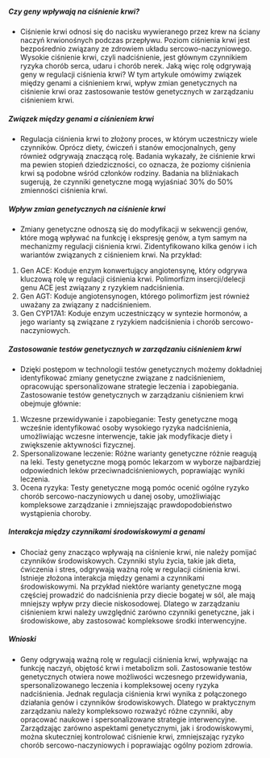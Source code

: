 ##### Czy geny wpływają na ciśnienie krwi?
* Ciśnienie krwi odnosi się do nacisku wywieranego przez krew na ściany naczyń krwionośnych podczas przepływu. Poziom ciśnienia krwi jest bezpośrednio związany ze zdrowiem układu sercowo-naczyniowego. Wysokie ciśnienie krwi, czyli nadciśnienie, jest głównym czynnikiem ryzyka chorób serca, udaru i chorób nerek. Jaką więc rolę odgrywają geny w regulacji ciśnienia krwi? W tym artykule omówimy związek między genami a ciśnieniem krwi, wpływ zmian genetycznych na ciśnienie krwi oraz zastosowanie testów genetycznych w zarządzaniu ciśnieniem krwi.

##### Związek między genami a ciśnieniem krwi
* Regulacja ciśnienia krwi to złożony proces, w którym uczestniczy wiele czynników. Oprócz diety, ćwiczeń i stanów emocjonalnych, geny również odgrywają znaczącą rolę. Badania wykazały, że ciśnienie krwi ma pewien stopień dziedziczności, co oznacza, że poziomy ciśnienia krwi są podobne wśród członków rodziny. Badania na bliźniakach sugerują, że czynniki genetyczne mogą wyjaśniać 30% do 50% zmienności ciśnienia krwi.

##### Wpływ zmian genetycznych na ciśnienie krwi
* Zmiany genetyczne odnoszą się do modyfikacji w sekwencji genów, które mogą wpływać na funkcję i ekspresję genów, a tym samym na mechanizmy regulacji ciśnienia krwi. Zidentyfikowano kilka genów i ich wariantów związanych z ciśnieniem krwi. Na przykład:

1. Gen ACE: Koduje enzym konwertujący angiotensynę, który odgrywa kluczową rolę w regulacji ciśnienia krwi. Polimorfizm insercji/delecji genu ACE jest związany z ryzykiem nadciśnienia.
2. Gen AGT: Koduje angiotensynogen, którego polimorfizm jest również uważany za związany z nadciśnieniem.
3. Gen CYP17A1: Koduje enzym uczestniczący w syntezie hormonów, a jego warianty są związane z ryzykiem nadciśnienia i chorób sercowo-naczyniowych.

##### Zastosowanie testów genetycznych w zarządzaniu ciśnieniem krwi
* Dzięki postępom w technologii testów genetycznych możemy dokładniej identyfikować zmiany genetyczne związane z nadciśnieniem, opracowując spersonalizowane strategie leczenia i zapobiegania. Zastosowanie testów genetycznych w zarządzaniu ciśnieniem krwi obejmuje głównie:

1. Wczesne przewidywanie i zapobieganie: Testy genetyczne mogą wcześnie identyfikować osoby wysokiego ryzyka nadciśnienia, umożliwiając wczesne interwencje, takie jak modyfikacje diety i zwiększenie aktywności fizycznej.
2. Spersonalizowane leczenie: Różne warianty genetyczne różnie reagują na leki. Testy genetyczne mogą pomóc lekarzom w wyborze najbardziej odpowiednich leków przeciwnadciśnieniowych, poprawiając wyniki leczenia.
3. Ocena ryzyka: Testy genetyczne mogą pomóc ocenić ogólne ryzyko chorób sercowo-naczyniowych u danej osoby, umożliwiając kompleksowe zarządzanie i zmniejszając prawdopodobieństwo wystąpienia choroby.

##### Interakcja między czynnikami środowiskowymi a genami
* Chociaż geny znacząco wpływają na ciśnienie krwi, nie należy pomijać czynników środowiskowych. Czynniki stylu życia, takie jak dieta, ćwiczenia i stres, odgrywają ważną rolę w regulacji ciśnienia krwi. Istnieje złożona interakcja między genami a czynnikami środowiskowymi. Na przykład niektóre warianty genetyczne mogą częściej prowadzić do nadciśnienia przy diecie bogatej w sól, ale mają mniejszy wpływ przy diecie niskosodowej. Dlatego w zarządzaniu ciśnieniem krwi należy uwzględnić zarówno czynniki genetyczne, jak i środowiskowe, aby zastosować kompleksowe środki interwencyjne.

##### Wnioski
* Geny odgrywają ważną rolę w regulacji ciśnienia krwi, wpływając na funkcję naczyń, objętość krwi i metabolizm soli. Zastosowanie testów genetycznych otwiera nowe możliwości wczesnego przewidywania, spersonalizowanego leczenia i kompleksowej oceny ryzyka nadciśnienia. Jednak regulacja ciśnienia krwi wynika z połączonego działania genów i czynników środowiskowych. Dlatego w praktycznym zarządzaniu należy kompleksowo rozważyć różne czynniki, aby opracować naukowe i spersonalizowane strategie interwencyjne. Zarządzając zarówno aspektami genetycznymi, jak i środowiskowymi, można skuteczniej kontrolować ciśnienie krwi, zmniejszając ryzyko chorób sercowo-naczyniowych i poprawiając ogólny poziom zdrowia.